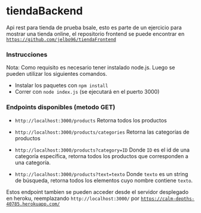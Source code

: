 ﻿# tiendaBackend
 
 Api rest para tienda de prueba bsale, esto es parte de un ejercicio para mostrar una tienda online, el repositorio frontend se puede encontrar en <code>https://github.com/jelbo96/tiendaFrontend</code>

### Instrucciones 

Nota: Como requisito es necesario tener instalado node.js. Luego se pueden utilizar los siguientes comandos.

- Instalar los paquetes con  <code>npm install</code>
- Correr con <code>node index.js</code> (se ejecutará en el puerto 3000)

### Endpoints disponibles (metodo GET)
- <code>http://localhost:3000/products</code> Retorna todos los productos 

- <code>http://localhost:3000/products/categories</code> Retorna las categorías de productos

- <code>http://localhost:3000/products?category=ID</code>  Donde <code>ID</code> es el id de una categoría específica, retorna todos los productos que corresponden a una categoría.

- <code>http://localhost:3000/products?text=texto</code>  Donde <code>texto</code> es un string de búsqueda, retorna todos los elementos cuyo nombre contiene <code>texto</code>.

Estos endpoint tambien se pueden acceder desde el servidor desplegado en heroku, reemplazando <code>http://localhost:3000/</code> por <code>https://calm-depths-40785.herokuapp.com/</code>


